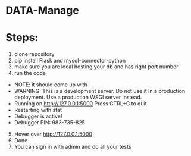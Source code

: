 # DATA-Manage

# Steps:
1. clone repository 
2. pip install Flask and mysql-connector-python
3. make sure you are local hosting your db and has right port number
4. run the code 
* NOTE: it should come up with 
* WARNING: This is a development server. Do not use it in a production deployment. Use a production WSGI server instead.
 * Running on http://127.0.0.1:5000
Press CTRL+C to quit
 * Restarting with stat
 * Debugger is active!
 * Debugger PIN: 983-735-825

5. Hover over http://127.0.0.1:5000
6. Done
7. You can sign in with admin and do all your tests 
